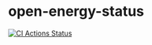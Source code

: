 # open-energy-status
[![CI Actions Status](https://github.com/kasia-ib1/open-energy-status/workflows/ci.yaml/badge.svg)](https://github.com/kasia-ib1/open-energy-status/actions)
